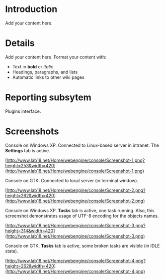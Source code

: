 # Introduction #

Add your content here.


# Details #

Add your content here.  Format your content with:
  * Text in **bold** or _italic_
  * Headings, paragraphs, and lists
  * Automatic links to other wiki pages

# Reporting subsytem #

Plugins interface.

# Screenshots #
Console on Windows XP. Connected to Linux-based server in intranet. The **Settings** tab is active.

[http://www.lab18.net/Home/webengine/console/Screenshot-1.png?height=253&width=420](http://www.lab18.net/Home/webengine/console/Screenshot-1.png)

Console on GTK. Connected to local server (in terminal window).

[http://www.lab18.net/Home/webengine/console/Screenshot-2.png?height=262&width=420](http://www.lab18.net/Home/webengine/console/Screenshot-2.png)

Console on Windows XP. **Tasks** tab is active, one task running.
Also, this screenshot demonstrates usage of UTF-8 encoding for the objects names.

[http://www.lab18.net/Home/webengine/console/Screenshot-3.png?height=314&width=420](http://www.lab18.net/Home/webengine/console/Screenshot-3.png)

Console on GTK. **Tasks** tab is active, some broken tasks are visible (in IDLE state).

[http://www.lab18.net/Home/webengine/console/Screenshot-4.png?height=262&width=420](http://www.lab18.net/Home/webengine/console/Screenshot-4.png)